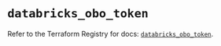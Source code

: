 # `databricks_obo_token`

Refer to the Terraform Registry for docs: [`databricks_obo_token`](https://registry.terraform.io/providers/databricks/databricks/1.39.0/docs/resources/obo_token).
